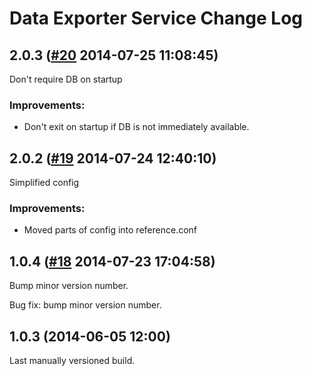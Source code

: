 # Data Exporter Service Change Log

## 2.0.3 ([#20](https://git.mobcastdev.com/Mimir/data-exporter-service/pull/20) 2014-07-25 11:08:45)

Don't require DB on startup

### Improvements:

- Don't exit on startup if DB is not immediately available.


## 2.0.2 ([#19](https://git.mobcastdev.com/Mimir/data-exporter-service/pull/19) 2014-07-24 12:40:10)

Simplified config

### Improvements:

* Moved parts of config into reference.conf


## 1.0.4 ([#18](https://git.mobcastdev.com/Mimir/data-exporter-service/pull/18) 2014-07-23 17:04:58)

Bump minor version number.

Bug fix: bump minor version number.

## 1.0.3 (2014-06-05 12:00)

Last manually versioned build.
